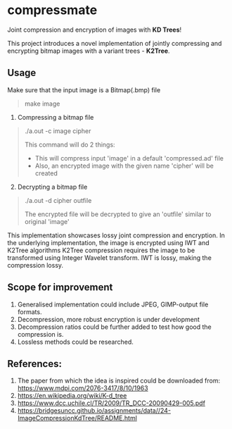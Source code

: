 # compressmate
Joint compression and encryption of images with **KD Trees**!

This project introduces a novel implementation of jointly compressing and encrypting bitmap images with a variant trees - **K2Tree**.

## Usage
Make sure that the input image is a Bitmap(.bmp) file
> make image

1. Compressing a bitmap file
> ./a.out -c image cipher
>
> This command will do 2 things:
> * This will compress input 'image' in a default 'compressed.ad' file
> * Also, an encrypted image with the given name 'cipher' will be created

2. Decrypting a bitmap file
> ./a.out -d cipher outfile
>
> The encrypted file will be decrypted to give an 'outfile' similar to original 'image'

This implementation showcases lossy joint compression and encryption.
In the underlying implementation, the image is encrypted using IWT and K2Tree algorithms
K2Tree compression requires the image to be transformed using Integer Wavelet transform.
IWT is lossy, making the compression lossy.

## Scope for improvement
1. Generalised implementation could include JPEG, GIMP-output file formats.
2. Decompression, more robust encryption is under development
3. Decompression ratios could be further added to test how good the compression is.
4. Lossless methods could be researched.

## References:
1. The paper from which the idea is inspired could be downloaded from: https://www.mdpi.com/2076-3417/8/10/1963
2. https://en.wikipedia.org/wiki/K-d_tree
3. https://www.dcc.uchile.cl/TR/2009/TR_DCC-20090429-005.pdf
4. https://bridgesuncc.github.io/assignments/data//24-ImageCompressionKdTree/README.html



